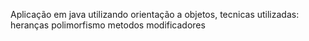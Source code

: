 Aplicação em java utilizando orientação a objetos,
tecnicas utilizadas:
heranças
polimorfismo
metodos
modificadores
